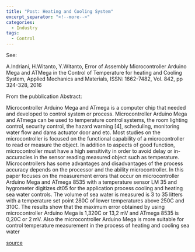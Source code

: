 ```yaml
---
title: "Post: Heating and Cooling System"
excerpt_separator: "<!--more-->"
categories:
  - Industry
tags:
  - Control
---
```


See:

A.Indriani, H.Witanto, Y.Witanto, Error of Assembly Microcontroller Arduino Mega and ATMega in the Control of Temperature for heating and Cooling System, Applied Mechanics and Materials, ISSN: 1662-7482, Vol. 842, pp 324-328, 2016

From the pubblication Abstract:

Microcontroller Arduino Mega and ATmega is a computer chip that needed and developed to control system or process. Microcontroller Arduino Mega and ATmega can be used to temperature control systems, the room lighting control, security control, the hazard warning [4], scheduling, monitoring water flow and dams actuator door and etc. Most studies on the microcontroller is focused on the functional capability of a microcontroller to read or measure the object. In addition to aspects of good function, microcontroller must have a high sensitivity in order to avoid delay or in-accuracies in the sensor reading measured object such as temperature. Microcontrollers has some advantages and disadvantages of the process accuracy depends on the processor and the ability microcontroller. In this paper focuses on the measurement errors that occur on microcontroller Arduino Mega and ATmega 8535 with a temperature sensor LM 35 and hygrometer digitizes dt05 for the application process cooling and heating sea water controls. The volume of sea water is measured is 3 to 35 litters with a temperature set point 280C of lower temperatures above 250C and 310C. The results show that the maximum error obtained by using microcontroller Arduino Mega is 1,320C or 13,2 mV and ATmega 8535 is 0,20C or 2 mV. Also the microcontroller Arduino Mega is more suitable for control temperature measurement in the process of heating and cooling sea water

[source](https://www.scientific.net/AMM.842.324)





